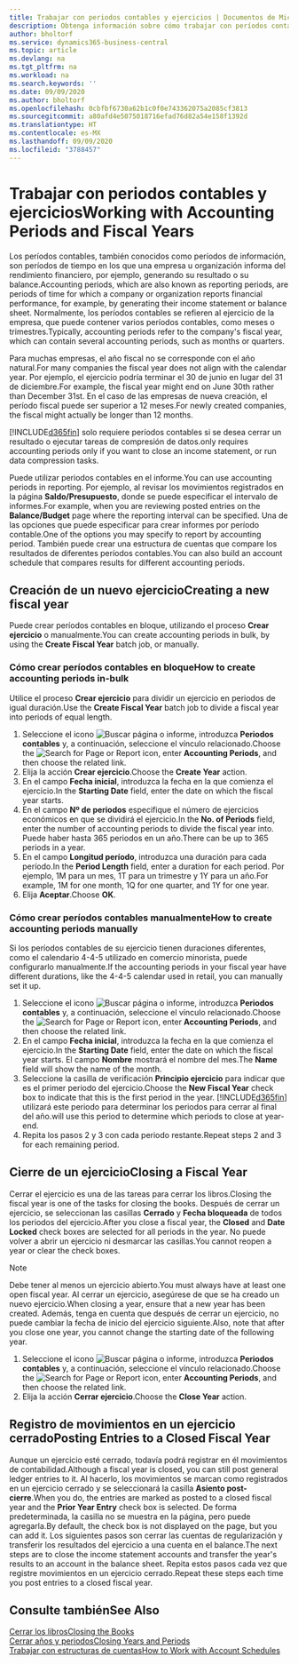 ```yaml
---
title: Trabajar con periodos contables y ejercicios | Documentos de Microsoft
description: Obtenga información sobre cómo trabajar con períodos contables para definir cuándo empresa elabora los informes de rendimiento financiero.
author: bholtorf
ms.service: dynamics365-business-central
ms.topic: article
ms.devlang: na
ms.tgt_pltfrm: na
ms.workload: na
ms.search.keywords: ''
ms.date: 09/09/2020
ms.author: bholtorf
ms.openlocfilehash: 0cbfbf6730a62b1c0f0e743362075a2085cf3813
ms.sourcegitcommit: a80afd4e5075018716efad76d82a54e158f1392d
ms.translationtype: HT
ms.contentlocale: es-MX
ms.lasthandoff: 09/09/2020
ms.locfileid: "3788457"
---
```

# <a name="working-with-accounting-periods-and-fiscal-years"></a><span data-ttu-id="9275b-103">Trabajar con periodos contables y ejercicios</span><span class="sxs-lookup"><span data-stu-id="9275b-103">Working with Accounting Periods and Fiscal Years</span></span>

<span data-ttu-id="9275b-104">Los períodos contables, también conocidos como períodos de información, son períodos de tiempo en los que una empresa u organización informa del rendimiento financiero, por ejemplo, generando su resultado o su balance.</span><span class="sxs-lookup"><span data-stu-id="9275b-104">Accounting periods, which are also known as reporting periods, are periods of time for which a company or organization reports financial performance, for example, by generating their income statement or balance sheet.</span></span> <span data-ttu-id="9275b-105">Normalmente, los períodos contables se refieren al ejercicio de la empresa, que puede contener varios períodos contables, como meses o trimestres.</span><span class="sxs-lookup"><span data-stu-id="9275b-105">Typically, accounting periods refer to the company's fiscal year, which can contain several accounting periods, such as months or quarters.</span></span>

<span data-ttu-id="9275b-106">Para muchas empresas, el año fiscal no se corresponde con el año natural.</span><span class="sxs-lookup"><span data-stu-id="9275b-106">For many companies the fiscal year does not align with the calendar year.</span></span> <span data-ttu-id="9275b-107">Por ejemplo, el ejercicio podría terminar el 30 de junio en lugar del 31 de diciembre.</span><span class="sxs-lookup"><span data-stu-id="9275b-107">For example, the fiscal year might end on June 30th rather than December 31st.</span></span> <span data-ttu-id="9275b-108">En el caso de las empresas de nueva creación, el período fiscal puede ser superior a 12 meses.</span><span class="sxs-lookup"><span data-stu-id="9275b-108">For newly created companies, the fiscal might actually be longer than 12 months.</span></span>  

[!INCLUDE[d365fin](includes/d365fin_md.md)] <span data-ttu-id="9275b-109">solo requiere períodos contables si se desea cerrar un resultado o ejecutar tareas de compresión de datos.</span><span class="sxs-lookup"><span data-stu-id="9275b-109">only requires accounting periods only if you want to close an income statement, or run data compression tasks.</span></span> 

<span data-ttu-id="9275b-110">Puede utilizar periodos contables en el informe.</span><span class="sxs-lookup"><span data-stu-id="9275b-110">You can use accounting periods in reporting.</span></span> <span data-ttu-id="9275b-111">Por ejemplo, al revisar los movimientos registrados en la página **Saldo/Presupuesto**, donde se puede especificar el intervalo de informes.</span><span class="sxs-lookup"><span data-stu-id="9275b-111">For example, when you are reviewing posted entries on the **Balance/Budget** page where the reporting interval can be specified.</span></span> <span data-ttu-id="9275b-112">Una de las opciones que puede especificar para crear informes por período contable.</span><span class="sxs-lookup"><span data-stu-id="9275b-112">One of the options you may specify to report by accounting period.</span></span> <span data-ttu-id="9275b-113">También puede crear una estructura de cuentas que compare los resultados de diferentes períodos contables.</span><span class="sxs-lookup"><span data-stu-id="9275b-113">You can also build an account schedule that compares results for different accounting periods.</span></span>

## <a name="creating-a-new-fiscal-year"></a><span data-ttu-id="9275b-114">Creación de un nuevo ejercicio</span><span class="sxs-lookup"><span data-stu-id="9275b-114">Creating a new fiscal year</span></span>

<span data-ttu-id="9275b-115">Puede crear períodos contables en bloque, utilizando el proceso **Crear ejercicio** o manualmente.</span><span class="sxs-lookup"><span data-stu-id="9275b-115">You can create accounting periods in bulk, by using the **Create Fiscal Year** batch job, or manually.</span></span>

### <a name="how-to-create-accounting-periods-in-bulk"></a><span data-ttu-id="9275b-116">Cómo crear períodos contables en bloque</span><span class="sxs-lookup"><span data-stu-id="9275b-116">How to create accounting periods in-bulk</span></span>

<span data-ttu-id="9275b-117">Utilice el proceso **Crear ejercicio** para dividir un ejercicio en periodos de igual duración.</span><span class="sxs-lookup"><span data-stu-id="9275b-117">Use the **Create Fiscal Year** batch job to divide a fiscal year into periods of equal length.</span></span>  

1. <span data-ttu-id="9275b-118">Seleccione el icono ![Buscar página o informe](media/ui-search/search_small.png "Icono Buscar página o informe"), introduzca **Periodos contables** y, a continuación, seleccione el vínculo relacionado.</span><span class="sxs-lookup"><span data-stu-id="9275b-118">Choose the ![Search for Page or Report](media/ui-search/search_small.png "Search for Page or Report icon") icon, enter **Accounting Periods**, and then choose the related link.</span></span>  
2. <span data-ttu-id="9275b-119">Elija la acción **Crear ejercicio**.</span><span class="sxs-lookup"><span data-stu-id="9275b-119">Choose the **Create Year** action.</span></span>  <!--What about the Scheduling option? Should we mention that? There's also the Report Output Type field...-->
3. <span data-ttu-id="9275b-120">En el campo **Fecha inicial**, introduzca la fecha en la que comienza el ejercicio.</span><span class="sxs-lookup"><span data-stu-id="9275b-120">In the **Starting Date** field, enter the date on which the fiscal year starts.</span></span>  
4. <span data-ttu-id="9275b-121">En el campo **Nº de periodos** especifique el número de ejercicios económicos en que se dividirá el ejercicio.</span><span class="sxs-lookup"><span data-stu-id="9275b-121">In the **No. of Periods** field, enter the number of accounting periods to divide the fiscal year into.</span></span> <span data-ttu-id="9275b-122">Puede haber hasta 365 periodos en un año.</span><span class="sxs-lookup"><span data-stu-id="9275b-122">There can be up to 365 periods in a year.</span></span>  
5. <span data-ttu-id="9275b-123">En el campo **Longitud período**, introduzca una duración para cada período.</span><span class="sxs-lookup"><span data-stu-id="9275b-123">In the **Period Length** field, enter a duration for each period.</span></span> <span data-ttu-id="9275b-124">Por ejemplo, 1M para un mes, 1T para un trimestre y 1Y para un año.</span><span class="sxs-lookup"><span data-stu-id="9275b-124">For example, 1M for one month, 1Q for one quarter, and 1Y for one year.</span></span>  
6. <span data-ttu-id="9275b-125">Elija **Aceptar**.</span><span class="sxs-lookup"><span data-stu-id="9275b-125">Choose **OK**.</span></span>  

### <a name="how-to-create-accounting-periods-manually"></a><span data-ttu-id="9275b-126">Cómo crear períodos contables manualmente</span><span class="sxs-lookup"><span data-stu-id="9275b-126">How to create accounting periods manually</span></span>

<span data-ttu-id="9275b-127">Si los períodos contables de su ejercicio tienen duraciones diferentes, como el calendario 4-4-5 utilizado en comercio minorista, puede configurarlo manualmente.</span><span class="sxs-lookup"><span data-stu-id="9275b-127">If the accounting periods in your fiscal year have different durations, like the 4-4-5 calendar used in retail, you can manually set it up.</span></span>  
  
1. <span data-ttu-id="9275b-128">Seleccione el icono ![Buscar página o informe](media/ui-search/search_small.png "Icono Buscar página o informe"), introduzca **Periodos contables** y, a continuación, seleccione el vínculo relacionado.</span><span class="sxs-lookup"><span data-stu-id="9275b-128">Choose the ![Search for Page or Report](media/ui-search/search_small.png "Search for Page or Report icon") icon, enter **Accounting Periods**, and then choose the related link.</span></span>  
2. <span data-ttu-id="9275b-129">En el campo **Fecha inicial**, introduzca la fecha en la que comienza el ejercicio.</span><span class="sxs-lookup"><span data-stu-id="9275b-129">In the **Starting Date** field, enter the date on which the fiscal year starts.</span></span> <span data-ttu-id="9275b-130">El campo **Nombre** mostrará el nombre del mes.</span><span class="sxs-lookup"><span data-stu-id="9275b-130">The **Name** field will show the name of the month.</span></span>  
3. <span data-ttu-id="9275b-131">Seleccione la casilla de verificación **Principio ejercicio** para indicar que es el primer periodo del ejercicio.</span><span class="sxs-lookup"><span data-stu-id="9275b-131">Choose the **New Fiscal Year** check box to indicate that this is the first period in the year.</span></span> [!INCLUDE[d365fin](includes/d365fin_md.md)] <span data-ttu-id="9275b-132">utilizará este periodo para determinar los periodos para cerrar al final del año.</span><span class="sxs-lookup"><span data-stu-id="9275b-132">will use this period to determine which periods to close at year-end.</span></span>
4. <span data-ttu-id="9275b-133">Repita los pasos 2 y 3 con cada periodo restante.</span><span class="sxs-lookup"><span data-stu-id="9275b-133">Repeat steps 2 and 3 for each remaining period.</span></span>  

## <a name="closing-a-fiscal-year"></a><span data-ttu-id="9275b-134">Cierre de un ejercicio</span><span class="sxs-lookup"><span data-stu-id="9275b-134">Closing a Fiscal Year</span></span>

<span data-ttu-id="9275b-135">Cerrar el ejercicio es una de las tareas para cerrar los libros.</span><span class="sxs-lookup"><span data-stu-id="9275b-135">Closing the fiscal year is one of the tasks for closing the books.</span></span> <span data-ttu-id="9275b-136">Después de cerrar un ejercicio, se seleccionan las casillas **Cerrado** y **Fecha bloqueada** de todos los periodos del ejercicio.</span><span class="sxs-lookup"><span data-stu-id="9275b-136">After you close a fiscal year, the **Closed** and **Date Locked** check boxes are selected for all periods in the year.</span></span> <span data-ttu-id="9275b-137">No puede volver a abrir un ejercicio ni desmarcar las casillas.</span><span class="sxs-lookup"><span data-stu-id="9275b-137">You cannot reopen a year or clear the check boxes.</span></span>

> [!NOTE]  
> <span data-ttu-id="9275b-138">Debe tener al menos un ejercicio abierto.</span><span class="sxs-lookup"><span data-stu-id="9275b-138">You must always have at least one open fiscal year.</span></span> <span data-ttu-id="9275b-139">Al cerrar un ejercicio, asegúrese de que se ha creado un nuevo ejercicio.</span><span class="sxs-lookup"><span data-stu-id="9275b-139">When closing a year, ensure that a new year has been created.</span></span> <span data-ttu-id="9275b-140">Además, tenga en cuenta que después de cerrar un ejercicio, no puede cambiar la fecha de inicio del ejercicio siguiente.</span><span class="sxs-lookup"><span data-stu-id="9275b-140">Also, note that after you close one year, you cannot change the starting date of the following year.</span></span>

1. <span data-ttu-id="9275b-141">Seleccione el icono ![Buscar página o informe](media/ui-search/search_small.png "Icono Buscar página o informe"), introduzca **Periodos contables** y, a continuación, seleccione el vínculo relacionado.</span><span class="sxs-lookup"><span data-stu-id="9275b-141">Choose the ![Search for Page or Report](media/ui-search/search_small.png "Search for Page or Report icon") icon, enter **Accounting Periods**, and then choose the related link.</span></span>  
2. <span data-ttu-id="9275b-142">Elija la acción **Cerrar ejercicio**.</span><span class="sxs-lookup"><span data-stu-id="9275b-142">Choose the **Close Year** action.</span></span>  

## <a name="posting-entries-to-a-closed-fiscal-year"></a><span data-ttu-id="9275b-143">Registro de movimientos en un ejercicio cerrado</span><span class="sxs-lookup"><span data-stu-id="9275b-143">Posting Entries to a Closed Fiscal Year</span></span>

<span data-ttu-id="9275b-144">Aunque un ejercicio esté cerrado, todavía podrá registrar en él movimientos de contabilidad.</span><span class="sxs-lookup"><span data-stu-id="9275b-144">Although a fiscal year is closed, you can still post general ledger entries to it.</span></span> <span data-ttu-id="9275b-145">Al hacerlo, los movimientos se marcan como registrados en un ejercicio cerrado y se seleccionará la casilla **Asiento post-cierre**.</span><span class="sxs-lookup"><span data-stu-id="9275b-145">When you do, the entries are marked as posted to a closed fiscal year and the **Prior Year Entry** check box is selected.</span></span> <span data-ttu-id="9275b-146">De forma predeterminada, la casilla no se muestra en la página, pero puede agregarla.</span><span class="sxs-lookup"><span data-stu-id="9275b-146">By default, the check box is not displayed on the page, but you can add it.</span></span> <span data-ttu-id="9275b-147">Los siguientes pasos son cerrar las cuentas de regularización y transferir los resultados del ejercicio a una cuenta en el balance.</span><span class="sxs-lookup"><span data-stu-id="9275b-147">The next steps are to close the income statement accounts and transfer the year's results to an account in the balance sheet.</span></span> <span data-ttu-id="9275b-148">Repita estos pasos cada vez que registre movimientos en un ejercicio cerrado.</span><span class="sxs-lookup"><span data-stu-id="9275b-148">Repeat these steps each time you post entries to a closed fiscal year.</span></span>

## <a name="see-also"></a><span data-ttu-id="9275b-149">Consulte también</span><span class="sxs-lookup"><span data-stu-id="9275b-149">See Also</span></span>

[<span data-ttu-id="9275b-150">Cerrar los libros</span><span class="sxs-lookup"><span data-stu-id="9275b-150">Closing the Books</span></span>](year-close-books.md)  
[<span data-ttu-id="9275b-151">Cerrar años y periodos</span><span class="sxs-lookup"><span data-stu-id="9275b-151">Closing Years and Periods</span></span>](year-close-years-periods.md)  
[<span data-ttu-id="9275b-152">Trabajar con estructuras de cuentas</span><span class="sxs-lookup"><span data-stu-id="9275b-152">How to Work with Account Schedules</span></span>](bi-how-work-account-schedule.md)  
